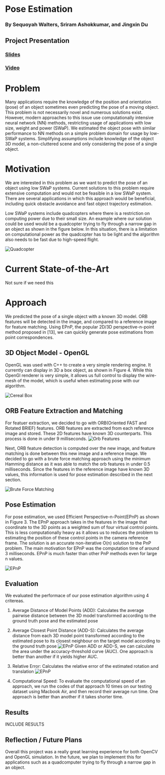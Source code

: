 # Pose Estimation
### By Sequoyah Walters, Sriram Ashokkumar, and Jingxin Du


## Project Presentation
### [Slides](https://docs.google.com/presentation/d/1wN2tkIdrWc6zNNb7Fr0up25WB-uktFyzhzcq5vQqLLs/edit?usp=sharing)
### [Video](https://uwprod-my.sharepoint.com/:v:/g/personal/snwalters2_wisc_edu1/EUkXcHxw2dlCgaERJGYHZI4BxNixHhj5xG-2ZKZ3xNmBFQ?e=WHZoqO)


# Problem
Many applications require the knowledge of the position and orientation (pose) of an object sometimes even
predicting the pose of a moving object. This problem is not necessarily novel and numerous solutions exist.
However, modern approaches to this issue use computationally intensive neural network (NN) methods, restricting 
usage of applications with low size, weight and power (SWaP). We estimated the object pose
with similar performance to NN methods on a simple problem domain for usage by low-SWaP systems. Simplifying 
assumptions include knowledge of the object 3D model, a non-cluttered scene and only considering
the pose of a single object.


# Motivation
We are interested in this problem as we want to predict the pose of an object using low SWaP systems. Current solutions to this problem require extensive computation and would not be feasible in a low SWaP system. There are several applications in which this approach would be beneficial, including quick obstacle avoidance and fast object trajectory estimation. 

Low SWaP systems include quadcopters where there is a restriction on computing power due to their small size. An example where our solution could be used would be a quadcopter trying to fly through a narrow gap in an object as shown in the figure below. In this situation, there is a limitation on computational power as the quadcopter has to be light and the algorithm also needs to be fast due to high-speed flight.

![Quadcopter](./assets/narrowObjectQuadcopter.png)

# Current State-of-the-Art
Not sure if we need this


# Approach
<!-- This work aims to re-implement and improve a classical pose estimation approach for a unique setting. By
considering the application of low-SWaP systems, our algorithm must be extremely light-weight and efficient
in order to obtain good performance. Existing approaches do not consider the use of low-SWaP systems, so
we aim to design an algorithm that can perform better for these types of systems. -->
We predicted the pose of a single object with a known 3D model. ORB features
will be detected in the image, and compared to a reference image for feature matching. Using EPnP, the
popular 2D/3D perspective-n-point method proposed in [13], we can quickly generate pose estimations from
point correspondences.

## 3D Object Model - OpenGL
OpenGL was used with C++ to create a very simple rendering engine. It currently
can display in 3D a box object, as shown in Figure 4. While this OpenGl renderer is very simple, it allows
us full control to display the wire-mesh of the model, which is useful when estimating pose with our
algorithm. 

<!-- Additionally, as long as we can render a model that has visually rich regions (such as the cereal
box), our algorithm should be able to detect features properly. -->

![Cereal Box](./assets/cereal_box.png)


## ORB Feature Extraction and Matching
For featuer extraction, we decided to go with ORB(Oriented FAST and Rotated BRIEF) features. ORB features are extracted from each reference image and stored. These 2D features have known 3D counterparts. This process is done in under 9 milliseconds.
![Orb Features](./assets/box_with_orb.png)

Next, ORB feature detection is computed over the new image, and feature matching is done between this 
new image and a reference image. We decided to go with a brute force matching approach using the 
minimum Hamming distance as it was able to match the orb features in under 0.5 milliseconds. Since 
the features in the reference image have known 3D values, this information is used for pose 
estimation described in the next section.

![Brute Force Matching](./assets/feature_matching.png)

## Pose Estimation
For pose estimation, we used Efficient Perspective-n-Point(EPnP) as shown in Figure 3. The EPnP
approach takes in the features in the image that coordinate to the 3D points as a weighted sum of four
virtual control points. This is less computationally heavy as it allows us to reduces the problem 
to estimating the position of these control points in the camera reference frame. The solution is 
an accurate non-iterative O(n) solution to the PnP problem. The main motivation for EPnP was the 
computation time of around 3 milliseconds. EPnP is much faster than other PnP methods even for 
large n values.

![EPnP](./assets/EPnP.png)


## Evaluation
We evaluated the performace of our pose estimation algorithm using 4 critereas.
1. Average Distance of Model Points (ADD): 
Calculates the average pairwise distance between the 3D model transformed according to the ground truth pose and the estimated pose

2. Average Closest Point Distance (ADD-S):
Calculates the average distance from each 3D model point transformed according to the estimated pose to its closest neighbour on the target model according to the ground truth pose
![EPnP](./assets/ADD-S_Equation.png)
Given ADD or ADD-S, we can calculate the area under the accuracy-threshold curve (AUC).
One approach is better than another if it yields higher AUC.

3. Relative Error: 
Calculates the relative error of the estimated rotation and translation
![EPnP](./assets/Relative_Error_Equation.png)

4. Computational Speed:
To evaluate the computational speed of an approach, we run the codes of that approach 10 times on our testing dataset using Macbook Air, and then record their average run time.
One approach is better than another if it takes shorter time.


## Results
INCLUDE RESULTS





## Reflection / Future Plans
Overall this project was a really great learning experience for both OpenCV and OpenGL simulation. 
In the future, we plan to implement this for applications such as a quadcomputer trying to fly 
through a narrow gap in an object.



